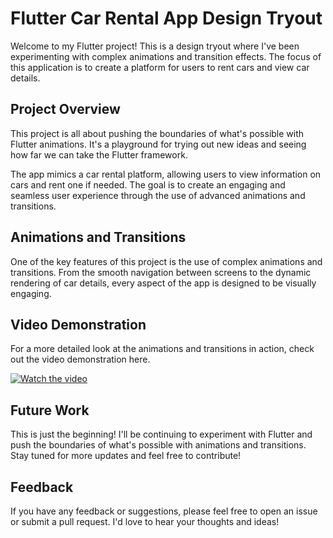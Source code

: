  # Flutter Car Rental App Design Tryout

Welcome to my Flutter project! This is a design tryout where I've been experimenting with complex animations and transition effects. The focus of this application is to create a platform for users to rent cars and view car details.

## Project Overview

This project is all about pushing the boundaries of what's possible with Flutter animations. It's a playground for trying out new ideas and seeing how far we can take the Flutter framework.

The app mimics a car rental platform, allowing users to view information on cars and rent one if needed. The goal is to create an engaging and seamless user experience through the use of advanced animations and transitions.

## Animations and Transitions

One of the key features of this project is the use of complex animations and transitions. From the smooth navigation between screens to the dynamic rendering of car details, every aspect of the app is designed to be visually engaging.

## Video Demonstration

For a more detailed look at the animations and transitions in action, check out the video demonstration here.

[![Watch the video](https://img.youtube.com/vi/DNyqAcPsqHo/maxresdefault.jpg)](https://youtu.be/DNyqAcPsqHo)

## Future Work

This is just the beginning! I'll be continuing to experiment with Flutter and push the boundaries of what's possible with animations and transitions. Stay tuned for more updates and feel free to contribute!

## Feedback

If you have any feedback or suggestions, please feel free to open an issue or submit a pull request. I'd love to hear your thoughts and ideas!

